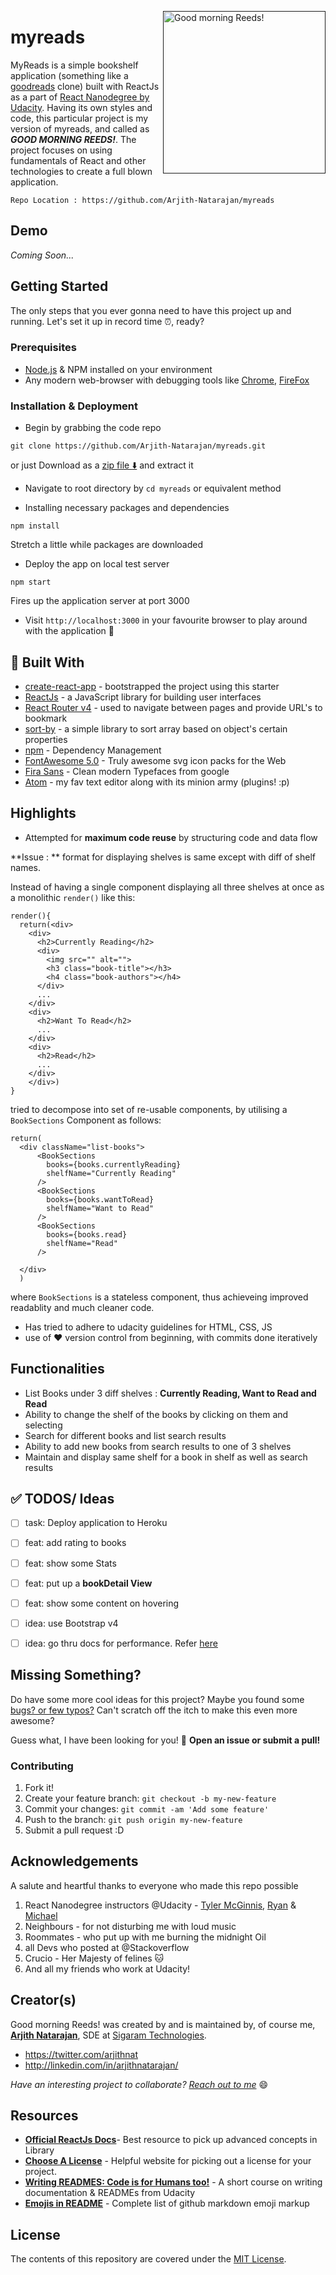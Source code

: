 [<img align="right" src="https://lh3.googleusercontent.com/PE3VSM8Z3yVnGvLCMCKt7xtA0jfzBQn4sw1druqS_AkipOzQV5DAzSs6bABqRKr6eVllCgCoUQLcZRoW9C-xeC6tPhgGDLc60v1TRaEM7qpOR3ArWnpSjK4IW3IBSyrnO6u-rckUm1s8IVE91qSz9J2jiF_TqVXkSI_zUFUxjVywHJLNiTRNkIvkKEgIt0W2XdzxXyIexbV61_zGDvaYh9P_gqvIdJt4ZDDcvCqPqgG_mTGa4rsWhNhpztDi158pbreuLJjkHqwfVRJitJJXppoPPBCwgFR1mHNFo0EN8A3gyZTvfmY_xjNfJPo4vN_sTqKHCMTgUz98iLbs9TWaa55szZu3AKVW_S-OFm17Xo9HoqhS8CZJ1RIL8vZ96FcwSYTIe_y3fMve9JZqXHgSLZbk-8eIHQgWgibG11r4HeIfYYOqDkit4k8QQDVNjiLWHtPDLciAXjLdUkoXQcKmaQgtC1ZpmZu8vfihjjFL9m5_t9QYbLB8Lg-A494uNpVAVg_X7pi2n621LdWXNhdf_KvxqUsmD9Q5SGp_a41AGGuOVSA7R0fECo0vLbnIt8p4zKvYQsU-AAfgmZcUXHkZJUjP1UK3hDw2jZxwZSU=w520-h363-no" width="260px" alt="Good morning Reeds!">]()


# myreads
MyReads is a simple bookshelf application (something like a [goodreads](https://www.goodreads.com/) clone) built with ReactJs as a part of [React Nanodegree by Udacity](https://in.udacity.com/course/react-nanodegree--nd019).  Having its own styles and code, this particular project is my version of myreads, and called as _**GOOD MORNING REEDS!**_. The project focuses on using fundamentals of React and other technologies to create a full blown application.

```
Repo Location : https://github.com/Arjith-Natarajan/myreads
```

## Demo

_Coming Soon..._

## Getting Started

 The only steps that you ever gonna need to have this project up and running. Let's set it up in record time :alarm_clock:, ready?

### Prerequisites
- [Node.js](https://nodejs.org) & NPM installed on your environment
- Any modern web-browser with debugging tools like [Chrome](https://www.google.co.in/chrome/), [FireFox](https://www.mozilla.org/en-US/firefox/new/)

### Installation & Deployment
- Begin by grabbing the code repo
```
git clone https://github.com/Arjith-Natarajan/myreads.git
```
or just Download as a [zip file :arrow_down:](https://github.com/Arjith-Natarajan/myreads/archive/master.zip) and extract it

- Navigate to root directory by `cd myreads` or equivalent method

- Installing necessary packages and dependencies
```
npm install
```
Stretch a little while packages are downloaded

- Deploy the app on local test server
```
npm start
```
Fires up the application server at port 3000

- Visit `http://localhost:3000` in your favourite browser to play around with the application :confetti_ball:


## :nut_and_bolt: Built With


* [create-react-app](https://github.com/facebook/create-react-app) - bootstrapped the project using this starter
* [ReactJs](http://www.dropwizard.io/1.0.2/docs/) - a JavaScript library for building user interfaces
* [React Router v4](https://reacttraining.com/react-router/) - used to navigate between pages and provide URL's to bookmark
* [sort-by](https://github.com/kvnneff/sort-by) - a simple library to sort array based on object's certain properties
* [npm](https://www.npmjs.com/) - Dependency Management
* [FontAwesome 5.0](https://fontawesome.com/) - Truly awesome svg icon packs for the Web
* [Fira Sans](https://fonts.google.com/specimen/Fira+Sans) - Clean modern Typefaces from google
* [Atom](https://atom.io/) - my fav text editor along with its minion army (plugins! :p)


## Highlights
-  Attempted for **maximum code reuse** by structuring code and data flow

  **Issue : ** format for displaying shelves is same except with diff of shelf names.

  Instead of having a single component displaying all three shelves at once as a monolithic `render()` like this:

  ```
  render(){
    return(<div>
      <div>
        <h2>Currently Reading</h2>
        <div>
          <img src="" alt="">
          <h3 class="book-title"></h3>
          <h4 class="book-authors"></h4>
        </div>
        ...
      </div>
      <div>
        <h2>Want To Read</h2>
        ...
      </div>
      <div>
        <h2>Read</h2>
        ...
      </div>
      </div>)
  }
  ```
  tried to decompose into set of re-usable components, by utilising a `BookSections` Component as follows:
  ```
  return(
    <div className="list-books">
        <BookSections
          books={books.currentlyReading}
          shelfName="Currently Reading"
        />
        <BookSections
          books={books.wantToRead}
          shelfName="Want to Read"
        />
        <BookSections
          books={books.read}
          shelfName="Read"
        />

    </div>
    )
  ```
  where `BookSections` is a stateless component, thus achieveing improved readablity and much cleaner code.
- Has tried to adhere to udacity guidelines for HTML, CSS, JS
- use of :heart: version control from beginning, with commits done iteratively



## Functionalities
- List Books under 3 diff shelves : **Currently Reading, Want to Read and Read**
- Ability to change the shelf of the books by clicking on them and selecting
- Search for different books and list search results
- Ability to add new books from search results to one of 3 shelves
-  Maintain and display same shelf for a book in shelf as well as search results



## :white_check_mark: TODOS/ Ideas
- [ ] task: Deploy application to Heroku
- [ ] feat: add rating to books
- [ ] feat: show some Stats
- [ ] feat: put up a **bookDetail View**
- [ ] feat: show some content on hovering
- [ ] idea: use Bootstrap v4
- [ ] idea: go thru docs for performance. Refer [here](https://reactjs.org/docs/optimizing-performance.html)


## Missing Something?

Do have some more cool ideas for this project? Maybe you found some [bugs? or few typos?](https://github.com/Arjith-Natarajan/myreads/issues)
Can't scratch off the itch to make this even more awesome?

Guess what, I have been looking for you! :tada: **Open an issue or submit a pull!**

### Contributing
1. Fork it!
2. Create your feature branch:
`git checkout -b my-new-feature`
3. Commit your changes: `git commit -am 'Add some feature'`
4. Push to the branch: `git push origin my-new-feature`
5. Submit a pull request :D


## Acknowledgements
A salute and heartful thanks to everyone who made this repo possible
1. React Nanodegree instructors @Udacity - [Tyler McGinnis](https://tylermcginnis.com/), [Ryan](https://medium.com/@ryanflorence) & [Michael](https://twitter.com/mjackson?lang=en)
2. Neighbours - for not disturbing me with loud music
3. Roommates - who put up with me burning the midnight Oil
6. all Devs who posted at @Stackoverflow
4. Crucio - Her Majesty of felines :cat:
5.  And all my friends who work at Udacity!


## Creator(s)

Good morning Reeds! was created by and is maintained by, of course me, **[Arjith Natarajan](https://github.com/Arjith-Natarajan/)**, SDE at [Sigaram Technologies](http://sigaramtech.com/).

* https://twitter.com/arjithnat
* http://linkedin.com/in/arjithnatarajan/

_Have an interesting project to collaborate? [Reach out to me](mailto:arjith@sigaramtech)_ :smile:

## Resources

* [**Official ReactJs Docs**](https://reactjs.org/docs/jsx-in-depth.html)- Best resource to pick up advanced concepts in Library
* [**Choose A License**](http://choosealicense.com/) - Helpful website for picking out a license for your project.
* [**Writing READMES: Code is for Humans too!**](https://classroom.udacity.com/courses/ud777) - A short course on writing documentation & READMEs from Udacity
* [**Emojis in README**](https://gist.github.com/rxaviers/7360908) - Complete list of github markdown emoji markup


## License

The contents of this repository are covered under the [MIT License](LICENSE).
